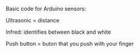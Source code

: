 
Basic code for Arduino sensors:



Ultrasonic = distance

Infred: identifies between black and white

Push button = buton that you push with your finger
